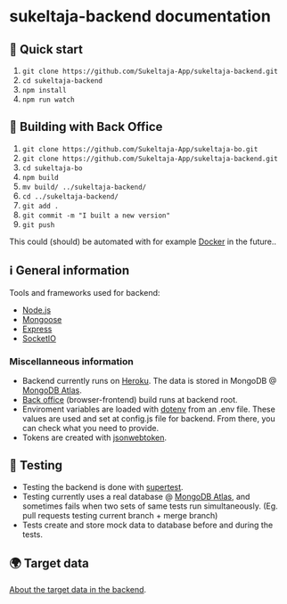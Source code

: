 # sukeltaja-backend documentation

## 🐘 Quick start

1. `git clone https://github.com/Sukeltaja-App/sukeltaja-backend.git`
2. `cd sukeltaja-backend`
3. `npm install`
4. `npm run watch`

## 🔨 Building with Back Office

1. `git clone https://github.com/Sukeltaja-App/sukeltaja-bo.git`
2. `git clone https://github.com/Sukeltaja-App/sukeltaja-backend.git`
3. `cd sukeltaja-bo`
4. `npm build`
5. `mv build/ ../sukeltaja-backend/`
6. `cd ../sukeltaja-backend/`
7. `git add .`
8. `git commit -m "I built a new version"`
9. `git push`

This could (should) be automated with for example [Docker](https://www.docker.com/) in the future..

## ℹ General information

Tools and frameworks used for backend:

* [Node.js](https://nodejs.org/)
* [Mongoose](https://mongoosejs.com/)
* [Express](https://expressjs.com/)
* [SocketIO](https://socket.io/)

### Miscellanneous information

* Backend currently runs on [Heroku](https://www.heroku.com/). The data is stored in MongoDB @ [MongoDB Atlas](https://www.mongodb.com/).
* [Back office](https://github.com/Sukeltaja-App/sukeltaja-bo) (browser-frontend) build runs at backend root.
* Enviroment variables are loaded with [dotenv](https://www.npmjs.com/package/dotenv) from an .env file. These values are used and set at config.js file for backend. From there, you can check what you need to provide.
* Tokens are created with [jsonwebtoken](https://www.npmjs.com/package/jsonwebtoken).

## 🙉 Testing

* Testing the backend is done with [supertest](https://www.npmjs.com/package/supertest).
* Testing currently uses a real database @ [MongoDB Atlas](https://www.mongodb.com/), and sometimes fails when two sets of same tests run simultaneously. (Eg. pull requests testing current branch + merge branch)
* Tests create and store mock data to database before and during the tests.

## 🌍 Target data

[About the target data in the backend](targets.md).
